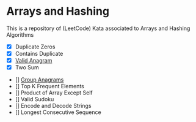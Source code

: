 # Arrays and Hashing

This is a repository of (LeetCode) Kata associated to Arrays and Hashing Algorithms

- [x] Duplicate Zeros
- [x] Contains Duplicate
- [x] [Valid Anagram](https://leetcode.com/problems/valid-anagram/)
- [x] Two Sum
- [] [Group Anagrams](https://leetcode.com/problems/group-anagrams/)
- [] Top K Frequent Elements
- [] Product of Array Except Self
- [] Valid Sudoku
- [] Encode and Decode Strings
- [] Longest Consecutive Sequence
